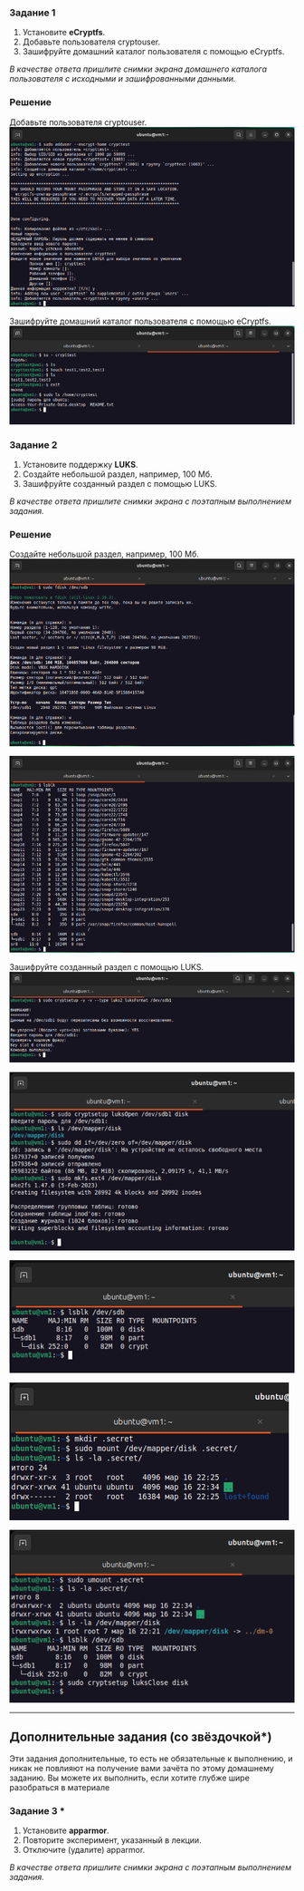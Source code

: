 ### Задание 1

1. Установите **eCryptfs**.
2. Добавьте пользователя cryptouser.
3. Зашифруйте домашний каталог пользователя с помощью eCryptfs.

*В качестве ответа  пришлите снимки экрана домашнего каталога пользователя с исходными и зашифрованными данными.*  

### Решение

Добавьте пользователя cryptouser.  
![alt text](https://github.com/masterchoo495/13-02/blob/main/001.png)  

Зашифруйте домашний каталог пользователя с помощью eCryptfs.  
![alt text](https://github.com/masterchoo495/13-02/blob/main/002.png)  

### Задание 2

1. Установите поддержку **LUKS**.
2. Создайте небольшой раздел, например, 100 Мб.
3. Зашифруйте созданный раздел с помощью LUKS.

*В качестве ответа пришлите снимки экрана с поэтапным выполнением задания.*

### Решение

Создайте небольшой раздел, например, 100 Мб.  
![alt text](https://github.com/masterchoo495/13-02/blob/main/004.png)

![alt text](https://github.com/masterchoo495/13-02/blob/main/005.png)

Зашифруйте созданный раздел с помощью LUKS.
![alt text](https://github.com/masterchoo495/13-02/blob/main/006.png)

![alt text](https://github.com/masterchoo495/13-02/blob/main/007.png)

![alt text](https://github.com/masterchoo495/13-02/blob/main/008.png)

![alt text](https://github.com/masterchoo495/13-02/blob/main/009.png)

![alt text](https://github.com/masterchoo495/13-02/blob/main/010.png)

---
## Дополнительные задания (со звёздочкой*)

Эти задания дополнительные, то есть не обязательные к выполнению, и никак не повлияют на получение вами зачёта по этому домашнему заданию. Вы можете их выполнить, если хотите глубже шире разобраться в материале

### Задание 3 *

1. Установите **apparmor**.
2. Повторите эксперимент, указанный в лекции.
3. Отключите (удалите) apparmor.


*В качестве ответа пришлите снимки экрана с поэтапным выполнением задания.*
